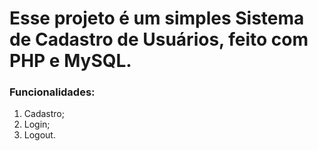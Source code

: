# Esse projeto é um simples Sistema de Cadastro de Usuários, feito com PHP e MySQL.

### Funcionalidades:
1. Cadastro;
2. Login;
3. Logout.